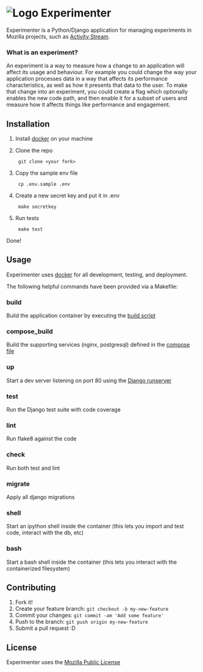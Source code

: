 # ![Logo](https://raw.githubusercontent.com/mozilla/experimenter/22/app/experimenter/static/imgs/favicon_24.png) Experimenter 

Experimenter is a Python/Django application for managing experiments in Mozilla projects, such as [Activity Stream](https://github.com/mozilla/activity-stream).

### What is an experiment?

An experiment is a way to measure how a change to an application will affect its usage and behaviour. For example
you could change the way your application processes data in a way that affects its performance characteristics, as well
as how it presents that data to the user.  To make that change into an experiment, you could create a flag which optionally
enables the new code path, and then enable it for a subset of users and measure how it affects things like performance and
engagement.

## Installation

1) Install [docker](https://www.docker.com/) on your machine 

1) Clone the repo

        git clone <your fork>

1) Copy the sample env file

        cp .env.sample .env

1) Create a new secret key and put it in .env

        make secretkey

1) Run tests

        make test

Done!

## Usage

Experimenter uses [docker](https://www.docker.com/) for all development, testing, and deployment.  

The following helpful commands have been provided via a Makefile:

### build
Build the application container by executing the [build script](https://github.com/mozilla/experimenter/blob/master/scripts/build.sh)

### compose_build
Build the supporting services (nginx, postgresql) defined in the [compose file](https://github.com/mozilla/experimenter/blob/master/docker-compose.yml)

### up
Start a dev server listening on port 80 using the [Django runserver](https://docs.djangoproject.com/en/1.10/ref/django-admin/#runserver)

### test
Run the Django test suite with code coverage

### lint
Run flake8 against the code

### check
Run both test and lint

### migrate
Apply all django migrations

### shell
Start an ipython shell inside the container (this lets you import and test code, interact with the db, etc)

### bash
Start a bash shell inside the container (this lets you interact with the containerized filesystem)


## Contributing

1. Fork it!
2. Create your feature branch: `git checkout -b my-new-feature`
3. Commit your changes: `git commit -am 'Add some feature'`
4. Push to the branch: `git push origin my-new-feature`
5. Submit a pull request :D


## License

Experimenter uses the [Mozilla Public License](https://www.mozilla.org/en-US/MPL/)
